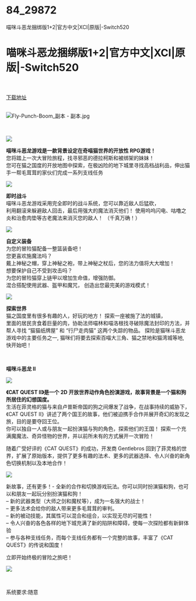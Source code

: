 # 84_29872
喵咪斗恶龙捆绑版1+2|官方中文|XCI|原版|-Switch520
# 喵咪斗恶龙捆绑版1+2|官方中文|XCI|原版|-Switch520
 <br/></br>
[下载地址](https://www.switch520.cc/article/29872 "下载地址")
<br/></br>

<p><img title="Fly-Punch-Boom_副本 - 副本.jpg" src="https://www.switch520.cc/muke_img/2022_04_18_3a8daa633ea90.jpg" alt="Fly-Punch-Boom_副本 - 副本.jpg"></p>
<p>&nbsp;</p>
<p><img src="https://media.st.dl.pinyuncloud.com/steam/apps/593280/header.jpg"></p>
<p><strong>喵咪斗恶龙游戏是一款背景设定在奇喵猫世界的开放性 RPG游戏！</strong><br>
您将踏上一次大冒险旅程，找寻邪恶的德拉柯斯和被绑架的妹妹！<br>
您可在猫之国度的开放地图中探索，在极凶险的地下城里寻找高档战利品，伸出猫手一帮毛茸茸的家伙们完成一系列支线任务</p>
<p><img src="https://media.st.dl.pinyuncloud.com/steam/apps/593280/extras/screen_01.jpg?t=1644403367"></p>
<p><strong>即时战斗</strong><br>
喵咪斗恶龙游戏采用完全即时的战斗系统，您可以靠近敌人后猛砍，<br>
利用翻滚来躲避敌人回击，最后用强大的魔法消灭他们！ 使用呜呜闪电、咕噜之炎和治愈肉垫等古老魔法来消灭您的敌人！ （千真万确！）</p>
<p><img src="https://media.st.dl.pinyuncloud.com/steam/apps/593280/extras/armor.png?t=1644403367"></p>
<p><strong>自定义装备</strong><br>
为您的冒险猫配备一整篮装备吧！<br>
您更喜欢施魔法吗？<br>
戴上神秘之帽，穿上神秘之袍，带上神秘之杖后，您的法力值将大大增加！<br>
想要保护自己不受到攻击吗？<br>
为您的冒险猫穿上链甲以增加生命值，增强防御。<br>
混合搭配使用武器、盔甲和魔咒， 创造出您最完美的游戏模式！</p>
<p><img src="https://media.st.dl.pinyuncloud.com/steam/apps/593280/extras/screen_02.jpg?t=1644403367"></p>
<p><strong>探索世界</strong><br>
猫之国度里有很多有趣的人，好玩的地方！ 探索一座被施了法的城镇，<br>
里面的居民贪食着巨量的肉，协助法师喵林和喵洛根找寻破除魔法封印的方法，并帮人寻找 “猫猫纸牌屋” 和 “行尸走肉猫” 这两个失踪的物品。 探险是猫咪斗恶龙游戏中的主要任务之一, 猫咪们将要去探索百喵大三角、猫之禁地和猫湾城等地, 快开始吧！</p>
<p>&nbsp;</p>
<p><strong>喵咪斗恶龙</strong><strong>&nbsp;II</strong></p>
<p><img src="https://media.st.dl.pinyuncloud.com/steam/apps/914710/header.jpg"></p>
<p><strong>《CAT QUEST II》是一个 2D 开放世界动作角色扮演游戏，故事背景是一个猫和狗所居住的幻想国度。</strong><br>
生活在菲灵格的猫与来自卢普斯帝国的狗之间爆发了战争，在战事持续的威胁下，《CAT QUEST II》讲述了两个国王的故事，他们被迫携手合作并展开奇幻的发现之旅，目的是要夺回王位。<br>
你可以独自一人或与朋友一起扮演猫与狗的角色，探索他们的王国！ 探索一个充满魔魔法、奇异怪物的世界，并以前所未有的方式展开一次冒险！</p>
<p>随着广受好评的《CAT QUEST》的成功，开发商 Gentlebros 回到了菲灵格的世界，扩展了原始版本，提供了更多有趣的法术、更多的武器选择、令人兴奋的新角色切换机制以及本地合作！</p>
<p><img src="https://media.st.dl.pinyuncloud.com/steam/apps/914710/extras/screen_01.png?t=1644409726"></p>
<p>新故事，还有更多！- 全新的合作和切换游戏玩法。你可以同时扮演猫和狗，也可以和朋友一起玩分别扮演猫和狗！<br>
– 新的武器类型（大师之剑和魔杖等），成为一名强大的战士！<br>
– 更多法术会给你的敌人带来更多毛茸茸的审判。<br>
– 新的被动技能，其属性可以混合和组合，以实现无尽的可能性！<br>
– 令人兴奋的各色各样的地下城充满了新的陷阱和障碍，使每一次探险都有新鲜体验<br>
– 参与各种支线任务，而每个支线任务都有一个完整的故事，丰富了《CAT QUEST》的传说和国度！</p>
<p>立即开始终极的冒险之旅吧！</p>
<p><img src="https://media.st.dl.pinyuncloud.com/steam/apps/914710/extras/screen_02.png?t=1644409726"></p>
<p>&nbsp;</p>
<p>系统要求:随意</p>




